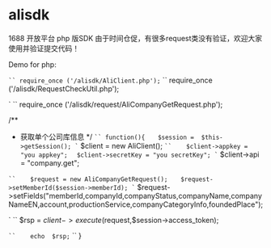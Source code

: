 alisdk
======

1688 开放平台 php 版SDK
由于时间仓促，有很多request类没有验证，欢迎大家使用并验证提交代码！


Demo for php:

` `` require_once ('/alisdk/AliClient.php');
` `` require_once ('/alisdk/RequestCheckUtil.php');

` `` require_once ('/alisdk/request/AliCompanyGetRequest.php');

/**
 * 获取单个公司库信息
 */
` `` function(){
` ``    $session =  $this->getSession();
` ``    $client = new AliClient();
` ``    $client->appkey = "you appkey";
` ``   $client->secretKey = "you secretKey";
` ``    $client->api = "company.get";
   
` ``    $request = new AliCompanyGetRequest();
` ``    $request->setMemberId($session->memberId);
` ``    $request->setFields("memberId,companyId,companyStatus,companyName,companyNameEN,account,productionService,companyCategoryInfo,foundedPlace");
   
` ``    $rsp =  $client->execute($request,$session->access_token);
   
` ``    echo  $rsp;
` `` }


